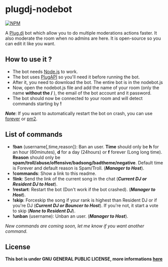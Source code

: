 plugdj-nodebot
==============

[![NPM](https://nodei.co/npm/plugdj-nodebot.png?downloads=true&downloadRank=true&stars=true)](https://nodei.co/npm/plugdj-nodebot/)

A [Plug.dj](https://plug.dj/) bot which allow you to do multiple moderations actions faster. It also moderate the room when no admins are here. It is open-source so you can edit it like you want.

## How to use it ?
* The bot needs [Node.js](http://nodejs.org/) to work.
* The bot uses [PlugAPI](https://github.com/plugCubed/plugAPI) so you'll need it before running the bot.
* After it, you need to download the bot. The entire bot is in the nodebot.js
* Now, open the nodebot.js file and add the name of your room (only the name __without the /__ ), the email of the bot account and it password.
* The bot should now be connected to your room and will detect commands starting by __!__

___Note___: If you want to automatically restart the bot on crash, you can use [forever](https://github.com/indexzero/forever) or [pm2](https://github.com/Unitech/pm2).

## List of commands
* __!ban__ (username[,time,reason]): Ban an user. __Time__ should only be __h__ for an hour (60minutes), __d__ for a day (24hours) or __f__ forever (Long long time). __Reason__ should only be __spam/troll/abuse/offensive/badsong/badtheme/negative__. Default time is Forever and default reason is Spam/Troll. (___Manager to Host___).
* __!commands__: Show a link to this readme.
* __!link__: Send the link of the current song in the chat (___Current DJ or Resident DJ to Host___).
* __!restart__: Restart the bot (Don't work if the bot crashed). (___Manager to Host___).
* __!skip__: Forceskip the song if your rank is highest than Resident DJ or if you're DJ (___Current DJ or Bouncer to Host___). If you're not, it start a vote to skip (___None to Resident DJ___).
* __!unban__ (username): Unban an user. (___Manager to Host___).

_New commands are coming soon, let me know if you want another command._

## License
__This bot is under GNU GENERAL PUBLIC LICENSE, more informations [here](https://github.com/Moutard3/plugdj-nodebot/blob/master/LICENSE)__
